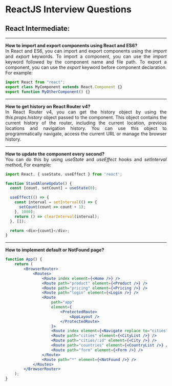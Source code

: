 # ReactJS Interview Questions

<div style="text-align: justify">

## React Intermediate:

---

**How to import and export components using React and ES6?**  
In React and ES6, you can import and export components using the *import* and *export* keywords.
To import a component, you can use the *import* keyword followed by the component name and file
path. To export a component, you can use the *export* keyword before component declaration. For
example:
```javascript
import React from "react";
export class MyComponent extends React.Component {}
export function MyOtherComponent() {}
```

---

**How to get history on React Router v4?**  
In React Router v4, you can get the history object by using the *this.props.history* object passed
to the component. This object contains the current history of the router, including the current
location, previous locations and navigation history. You can use this object to programmatically
navigate, access the current URL or manage the browser history.

---

**How to update the component every second?**  
You can do this by using *useState* and *useEffect* hooks and *setInterval* method, For example:
```javascript
import React, { useState, useEffect } from 'react';

function StandAloneUpdate() {
  const [count, setCount] = useState(0);

  useEffect(() => {
    const interval = setInterval(() => {
      setCount(count => count + 1); 
    }, 1000);
    return () => clearInterval(interval);
  }, []);

  return <div>{count}</div>;
}
```

---

**How to implement default or NotFound page?**  
```jsx
function App() {
    return (
        <BrowserRouter>
            <Routes>
                <Route index element={<Home />} />
                <Route path="product" element={<Product />} />
                <Route path="pricing" element={<Pricing />} />
                <Route path="login" element={<Login />} />
                <Route
                    path="app"
                    element={
                        <ProtectedRoute>
                            <AppLayout />
                        </ProtectedRoute>
                    }>
                    <Route index element={<Navigate replace to="cities" />} />
                    <Route path="cities" element={<CityList />} />
                    <Route path="cities/:id" element={<City />} />
                    <Route path="countries" element={<CountryList />} />
                    <Route path="form" element={<Form />} />
                </Route>
                <Route path="*" element={<NotFound />} />
            </Routes>
        </BrowserRouter>
    );
}
```
</div>
